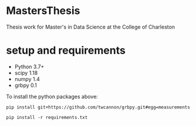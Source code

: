 # MastersThesis
Thesis work for Master's in Data Science at the College of Charleston

# setup and requirements
* Python 3.7+
* scipy 1.18
* numpy 1.4
* grbpy 0.1

To install the python packages above:

`pip install git+https://github.com/twcannon/grbpy.git#egg=measurements`

`pip install -r requirements.txt`